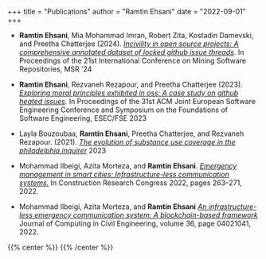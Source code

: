 +++
title = "Publications"
author = "Ramtin Ehsani"
date = "2022-09-01"
+++

* **Ramtin Ehsani**,  Mia Mohammad Imran, Robert Zita, Kostadin Damevski, and Preetha Chatterjee (2024). [*Incivility in open source projects: A comprehensive annotated dataset of locked github issue
threads*](https://dl.acm.org/doi/10.1145/3643991.3644887).  In Proceedings of the 21st International Conference on Mining Software Repositories,
MSR ’24

* **Ramtin Ehsani**, Rezvaneh Rezapour, and Preetha Chatterjee (2023). [*Exploring moral principles exhibited
in oss: A case study on github heated issues*](https://dl.acm.org/doi/abs/10.1145/3611643.3613077).  In Proceedings of the 31st ACM Joint European Software Engineering Conference and Symposium on the Foundations of Software Engineering, ESEC/FSE 2023

* Layla Bouzoubaa, **Ramtin Ehsani**, Preetha Chatterjee, and Rezvaneh Rezapour. (2021). [*The evolution
of substance use coverage in the philadelphia inquirer*](https://arxiv.org/abs/2307.01299) 2023

* Mohammad Ilbeigi, Azita Morteza, and **Ramtin Ehsani**. [*Emergency management in smart cities:
Infrastructure-less communication systems.*](https://ascelibrary.org/doi/abs/10.1061/9780784483961.028) In Construction Research Congress 2022, pages
263–271, 2022.

* Mohammad Ilbeigi, Azita Morteza, and **Ramtin Ehsani** [*An infrastructure-less emergency
communication system: A blockchain-based framework*](https://ascelibrary.org/doi/full/10.1061/(ASCE)CP.1943-5487.0001011) Journal of Computing in Civil Engineering,
volume 36, page 04021041, 2022.

{{% center %}}
<i class="fa fa-cog fa-spin fa-2x fa-fw"></i>
{{% /center %}}

